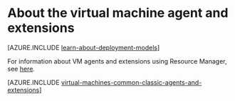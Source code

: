 <properties
    pageTitle="Azure VM agent and extensions | Azure"
    description="Gives an overview of the agent and extensions, and how to install the agent, using the classic deployment model."
    services="virtual-machines-linux"
    documentationcenter=""
    author="squillace"
    manager="timlt"
    editor=""
    tags="azure-service-management" />
<tags
    ms.assetid="b41e3b21-9132-4d8d-804d-34920b2d0942"
    ms.service="virtual-machines-linux"
    ms.devlang="na"
    ms.topic="article"
    ms.tgt_pltfrm="vm-linux"
    ms.workload="infrastructure-services"
    ms.date="08/23/2016"
    wacn.date=""
    ms.author="rasquill" />

# About the virtual machine agent and extensions
[AZURE.INCLUDE [learn-about-deployment-models](../../includes/learn-about-deployment-models-classic-include.md)]

For information about VM agents and extensions using Resource Manager, see [here](/documentation/articles/virtual-machines-linux-extensions-features/).

[AZURE.INCLUDE [virtual-machines-common-classic-agents-and-extensions](../../includes/virtual-machines-common-classic-agents-and-extensions.md)]

